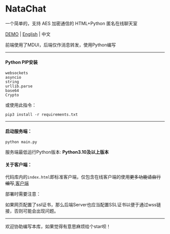 # NataChat
一个简单的，支持 AES 加密通信的 HTML+Python 匿名在线聊天室

[DEMO](https://natachat.zyghit.cn) | [English](https://github.com/ZGIT-Network/NataChat/blob/main/README_en.md) | 中文

前端使用了MDUI，后端仅作消息转发，使用Python编写

***
#### Python PIP安装
````
websockets
asyncio
string
urllib.parse
base64
Crypto
````
或使用此指令：

``pip3 install -r requirements.txt``

****
#### 启动服务端：
``python main.py``

服务端最低运行Python版本:  **Python3.10及以上版本** 

#### 关于客户端：

代码库内的``index.html``即标准客户端，仅包含在线客户端的使用~~更多功能请自行编写~~,[客户端](https://Github.com/ZGIT-Network/NataChat-Client)

部署时需要注意：

如果网页配置了ssl证书，那么后端Server也应当配置SSL证书以便于通过wss链接，否则可能会出现问题。
***
欢迎协助编写本库，如果觉得有意思麻烦给个star呗！
